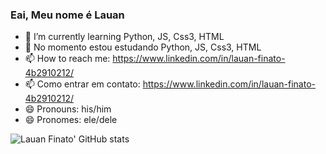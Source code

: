 ### Eai, Meu nome é Lauan

- 🌱 I’m currently learning Python, JS, Css3, HTML 
- 🌱 No momento estou estudando Python, JS, Css3, HTML
- 📫 How to reach me: https://www.linkedin.com/in/lauan-finato-4b2910212/
- 📫 Como entrar em contato: https://www.linkedin.com/in/lauan-finato-4b2910212/
- 😄 Pronouns: his/him
- 😄 Pronomes: ele/dele

![Lauan Finato' GitHub stats](https://github-readme-stats.vercel.app/api?username=LauanFinato&show_icons=true&theme=radical)
